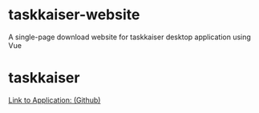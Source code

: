 # taskkaiser-website
A single-page download website for taskkaiser desktop application using Vue

# taskkaiser 
[Link to Application: (Github)](https://github.com/Kyverus/taskkaiser)
